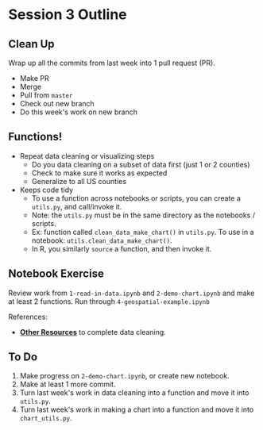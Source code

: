 # Session 3 Outline

## Clean Up 

Wrap up all the commits from last week into 1 pull request (PR).

* Make PR
* Merge
* Pull from `master`
* Check out new branch
* Do this week's work on new branch

## Functions!

* Repeat data cleaning or visualizing steps
    * Do you data cleaning on a subset of data first (just 1 or 2 counties)
    * Check to make sure it works as expected
    * Generalize to all US counties
* Keeps code tidy
    * To use a function across notebooks or scripts, you can create a `utils.py`, and call/invoke it.
    * Note: the `utils.py` must be in the same directory as the notebooks / scripts.
    * Ex: function called `clean_data_make_chart()` in `utils.py`. To use in a notebook: `utils.clean_data_make_chart()`.
    * In R, you similarly `source` a function, and then invoke it.


## Notebook Exercise

Review work from `1-read-in-data.ipynb` and `2-demo-chart.ipynb` and make at least 2 functions.
Run through `4-geospatial-example.ipynb`

References:
* **[Other Resources](../other_resources.md)** to complete data cleaning.

## To Do 
1. Make progress on `2-demo-chart.ipynb`, or create new notebook.
1. Make at least 1 more commit.
1. Turn last week's work in data cleaning into a function and move it into `utils.py`.
1. Turn last week's work in making a chart into a function and move it into `chart_utils.py`.

